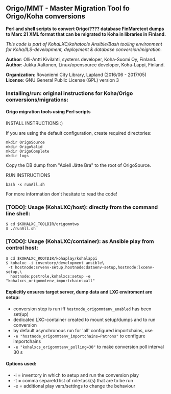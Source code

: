 ## Origo/MMT - Master Migration Tool fo Origo/Koha conversions

**Perl and shell scripts to convert Origo/???? database FinMarctext dumps**<br/>
**to Marc 21 XML format that can be migrated to Koha in libraries in Finland.**<br/>

_This code is part of KohaLXC/kohatools Ansible/Bash tooling environment  
for Koha/ILS-development, deployment & database conversion/migration._ 

**Author**: Olli-Antti Kivilahti, systems developer, Koha-Suomi Oy, Finland.<br/>
**Author**: Jukka Aaltonen, Linux/opensource developer, Koha-Lappi, Finland.<br/>

**Organization**: Rovaniemi City Library, Lapland (2016/06 - 2017/05)<br/>
**License**: GNU General Public License (GPL) version 3

### Installing/run: original instructions for Koha/Origo conversions/migrations:

#### Origo migration tools using Perl scripts

INSTALL INSTRUCTIONS :)

If you are using the default configuration, create required directories:
```
mkdir OrigoSource
mkdir OrigoValid
mkdir OrigoComplete
mkdir logs
```
Copy the DB dump from "Axiell Jätte Bra" to the root of OrigoSource.

RUN INSTRUCTIONS

``` 
bash -x runAll.sh
```

For more information don't hesitate to read the code!

### [TODO]: Usage (KohaLXC/host): directly from the command line shell:
```
$ cd $KOHALXC_TOOLDIR/origommtws
$ ./runAll.sh
```

### [TODO]: Usage (KohaLXC/container): as Ansible play from control host:
```
$ cd $KOHALXC_ROOTDIR/kohaplay/kohalappi
$ kohalxc -i inventory/development ansible\
 -t hostnode:srvenv-setup,hostnode:dataenv-setup,hostnode:lxcenv-setup,\
  hostnode:postrole,kohalxcs:setup -e "kohalxcs_origommtenv_importchains=all"
```

#### Explicitly ensures target server, dump data and LXC enviroment are setup:
* conversion step is run iff `hostnode_origommtenv_enabled` has been set(up)
* dedicated LXC-container created to mount setup/dumps and to run conversion
* by default asynchronous run for 'all' configured importchains, use
* `-e "hostnode_origommtenv_importchains=Patrons"` to configure importchains
* `-e "kohalxcs_origommtenv_polling=30"` to make conversion poll interval 30 s

#### Options used:
* -i = inventory in which to setup and run the conversion play
* -t = comma separetd list of role:task(s) that are to be run
* -e = additional play vars/settings to change the behaviour
